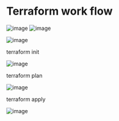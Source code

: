 Terraform work flow
===================

![image](https://user-images.githubusercontent.com/53966749/201637822-8e47de8c-b8f8-48d2-ac35-74a486eb003e.png)
![image](https://user-images.githubusercontent.com/53966749/201638379-82129fc2-b8f3-4c42-8d64-0ede385a89b1.png)

![image](https://user-images.githubusercontent.com/53966749/201640426-180ecdd1-1b75-447b-a17f-6400348c8c3d.png)

terraform init

![image](https://user-images.githubusercontent.com/53966749/201641168-4c3a98d3-487e-4496-8981-6e8431fc2864.png)

terraform plan

![image](https://user-images.githubusercontent.com/53966749/201641333-add53fab-9857-43f5-8507-8814452dbe28.png)

terraform apply

![image](https://user-images.githubusercontent.com/53966749/201641770-a158bb8e-c3d3-4395-87d9-8dd4d00ad8a2.png)
